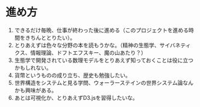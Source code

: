 # 進め方

1. できるだけ毎晩、仕事が終わった後に進める（このプロジェクトを進める時間をきちんととりたい）。
1. とりあえずは色々な分野の本を読もうかな。（精神の生態学、サイバネティクス、情報理論、ドフトエフスキー、魔の山あたり？）
1. 生態学で開発されている数理モデルをとりあえず知っておくことは役に立つかもしれない。
1. 貨幣というものの成り立ち、歴史も勉強したい。
1. 世界構造をシステムと見る学問、ウォーラーステインの世界システム論なんかも興味がある。
1. あとは可視化か、とりあえずD3.jsを習得したいな。

